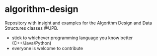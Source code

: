 # algorithm-design
Repository with insight and examples for the Algorithm Design and Data Structures classes @UPB.

- stick to whichever programming language you know better (C++/Java/Python)
- everyone is welcome to contribute
